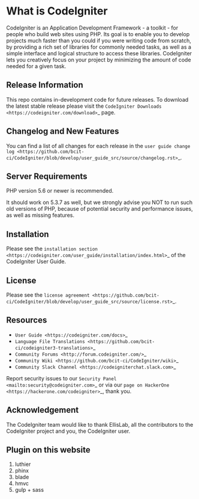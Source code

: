 # What is CodeIgniter

CodeIgniter is an Application Development Framework - a toolkit - for people
who build web sites using PHP. Its goal is to enable you to develop projects
much faster than you could if you were writing code from scratch, by providing
a rich set of libraries for commonly needed tasks, as well as a simple
interface and logical structure to access these libraries. CodeIgniter lets
you creatively focus on your project by minimizing the amount of code needed
for a given task.

## Release Information

This repo contains in-development code for future releases. To download the
latest stable release please visit the `CodeIgniter Downloads
<https://codeigniter.com/download>`_ page.

## Changelog and New Features

You can find a list of all changes for each release in the `user
guide change log <https://github.com/bcit-ci/CodeIgniter/blob/develop/user_guide_src/source/changelog.rst>`_.

## Server Requirements

PHP version 5.6 or newer is recommended.

It should work on 5.3.7 as well, but we strongly advise you NOT to run
such old versions of PHP, because of potential security and performance
issues, as well as missing features.

## Installation

Please see the `installation section <https://codeigniter.com/user_guide/installation/index.html>`_
of the CodeIgniter User Guide.

## License

Please see the `license
agreement <https://github.com/bcit-ci/CodeIgniter/blob/develop/user_guide_src/source/license.rst>`_.

## Resources

-  `User Guide <https://codeigniter.com/docs>`_
-  `Language File Translations <https://github.com/bcit-ci/codeigniter3-translations>`_
-  `Community Forums <http://forum.codeigniter.com/>`_
-  `Community Wiki <https://github.com/bcit-ci/CodeIgniter/wiki>`_
-  `Community Slack Channel <https://codeigniterchat.slack.com>`_

Report security issues to our `Security Panel <mailto:security@codeigniter.com>`_
or via our `page on HackerOne <https://hackerone.com/codeigniter>`_, thank you.

## Acknowledgement

The CodeIgniter team would like to thank EllisLab, all the
contributors to the CodeIgniter project and you, the CodeIgniter user.

## Plugin on this website

1. luthier
2. phinx
3. blade
4. hmvc
5. gulp + sass
